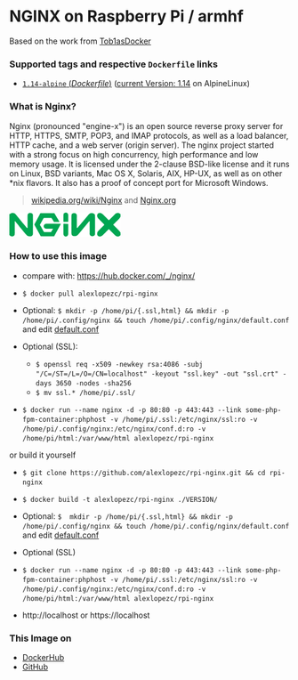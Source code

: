 # NGINX on Raspberry Pi / armhf

Based on the work from [Tob1asDocker](https://github.com/Tob1asDocker/rpi-nginx)

### Supported tags and respective `Dockerfile` links
-	[`1.14-alpine` (*Dockerfile*)](https://github.com/alexlopezc/rpi-nginx/blob/master/Dockerfile) ([current Version: 1.14](https://pkgs.alpinelinux.org/package/v3.8/main/armhf/nginx) on AlpineLinux) 

### What is Nginx?
Nginx (pronounced "engine-x") is an open source reverse proxy server for HTTP, HTTPS, SMTP, POP3, and IMAP protocols, as well as a load balancer, HTTP cache, and a web server (origin server). The nginx project started with a strong focus on high concurrency, high performance and low memory usage. It is licensed under the 2-clause BSD-like license and it runs on Linux, BSD variants, Mac OS X, Solaris, AIX, HP-UX, as well as on other *nix flavors. It also has a proof of concept port for Microsoft Windows.
> [wikipedia.org/wiki/Nginx](https://en.wikipedia.org/wiki/Nginx) and [Nginx.org](http://nginx.org/en/)

![logo](https://raw.githubusercontent.com/docker-library/docs/master/nginx/logo.png)

### How to use this image

* compare with: https://hub.docker.com/_/nginx/

* ``` $ docker pull alexlopezc/rpi-nginx ```
* Optional: ``` $ mkdir -p /home/pi/{.ssl,html} && mkdir -p /home/pi/.config/nginx && touch /home/pi/.config/nginx/default.conf ``` and edit [default.conf](https://github.com/alexlopezc/rpi-nginx/blob/master/default.conf)
* Optional (SSL): 
	* ``` $ openssl req -x509 -newkey rsa:4086 -subj "/C=/ST=/L=/O=/CN=localhost" -keyout "ssl.key" -out "ssl.crt" -days 3650 -nodes -sha256 ```
	* ``` $ mv ssl.* /home/pi/.ssl/ ```
* ``` $ docker run --name nginx -d -p 80:80 -p 443:443 --link some-php-fpm-container:phphost -v /home/pi/.ssl:/etc/nginx/ssl:ro -v /home/pi/.config/nginx:/etc/nginx/conf.d:ro -v /home/pi/html:/var/www/html alexlopezc/rpi-nginx ``` 

or build it yourself
* ``` $ git clone https://github.com/alexlopezc/rpi-nginx.git && cd rpi-nginx ```
* ``` $ docker build -t alexlopezc/rpi-nginx ./VERSION/ ``` 
* Optional: ``` $  mkdir -p /home/pi/{.ssl,html} && mkdir -p /home/pi/.config/nginx && touch /home/pi/.config/nginx/default.conf ``` and edit [default.conf](https://github.com/alexlopezc/rpi-nginx/blob/master/default.conf)
* Optional (SSL)
* ``` $ docker run --name nginx -d -p 80:80 -p 443:443 --link some-php-fpm-container:phphost -v /home/pi/.ssl:/etc/nginx/ssl:ro -v /home/pi/.config/nginx:/etc/nginx/conf.d:ro -v /home/pi/html:/var/www/html alexlopezc/rpi-nginx ``` 

* http://localhost or https://localhost

### This Image on
* [DockerHub](https://hub.docker.com/r/alexlopezc/rpi-nginx/)
* [GitHub](https://github.com/alexlopezc/rpi-nginx)
